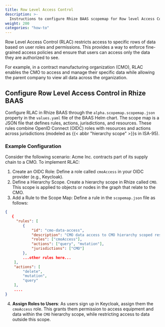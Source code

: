```yaml
---
title: Row Level Access Control
description: >-
  Instructions to configure Rhize BAAS scopemap for Row level Access Control.
weight: 200
categories: "how-to"
---
```



Row Level Access Control (RLAC) restricts access to specific rows of data based on user roles and permissions. This provides a way to enforce fine-grained access policies and ensure that users can access only the data they are authorized to see.

For example, in a contract manufacturing organization (CMO), RLAC enables the CMO to access and manage their specific data while allowing the parent company to view all data across the organization.


## Configure Row Level Access Control in Rhize BAAS

Configure RLAC in Rhize BAAS  through the `alpha.scopemap.scopemap.json` property in the `values.yaml` file of the BAAS Helm chart.
The scope map is a JSON file that defines rules, actions, jurisdictions, and resources. These rules combine OpenID Connect (OIDC) roles with resources and actions across jurisdictions (modeled as {{< abbr "hierarchy scope" >}}s in ISA-95).

### Example Configuration

Consider the following scenario: Acme Inc. contracts part of its supply chain to a CMO. To implement RLAC:

1. Create an OIDC Role: Define a role called `cmoAccess` in your OIDC provider (e.g., Keycloak).
2. Define a Hierarchy Scope. Create a hierarchy scope in Rhize called `CMO`. This scope is applied to objects or nodes in the graph that relate to the CMO.
3. Add a Rule to the Scope Map: Define a rule in the `scopemap.json` file as follows:

```json
{
   {
     "rules": [
        {
            "id": "cmo-data-access",
            "description": "CMO data access to CMO hierarchy scoped resources and entities",
            "roles": ["cmoAccess"],
            "actions": ["query", "mutation"],
            "jurisdictions": ["CMO"]
        },
        ...other rules here...
    ],
    "actions": [
        "delete",
        "mutation",
        "query"
    ],
    ....
}
```

4. **Assign Roles to Users**: As users sign up in Keycloak, assign them the `cmoAccess` role. This grants them permission to access equipment and data within the `CMO` hierarchy scope, while restricting access to data outside this scope.
